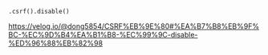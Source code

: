 `.csrf().disable()`

https://velog.io/@dong5854/CSRF%EB%9E%80#%EA%B7%B8%EB%9F%BC-%EC%9D%B4%EA%B1%B8-%EC%99%9C-disable-%ED%96%88%EB%82%98